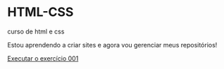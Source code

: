 # HTML-CSS
 curso de html e css
 
 Estou aprendendo a criar sites e agora vou gerenciar meus repositórios!

 <a href="https://notshal.github.io/html-css/exercicios/ex001/index.html"> Executar o exercício 001 </a>
